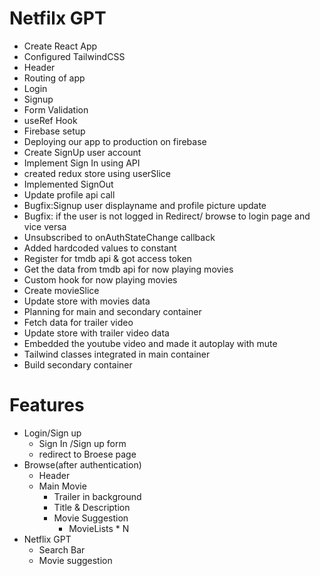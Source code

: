 # Netfilx GPT

- Create React App
- Configured TailwindCSS
- Header
- Routing of app
- Login
- Signup
- Form Validation
- useRef Hook
- Firebase setup
- Deploying our app to production on firebase
- Create SignUp user account
- Implement Sign In using API
- created redux store using userSlice
- Implemented SignOut
- Update profile api call
- Bugfix:Signup user displayname and profile picture update
- Bugfix: if the user is not logged in Redirect/ browse to login page and vice versa
- Unsubscribed to onAuthStateChange callback
- Added hardcoded values to constant
- Register for tmdb api & got access token
- Get the data from tmdb api for now playing movies
- Custom hook for now playing movies
- Create movieSlice
- Update store with movies data
- Planning for main and secondary container
- Fetch data for trailer video
- Update store with trailer video data
- Embedded the youtube video and made it autoplay with mute
- Tailwind classes integrated in main container
- Build secondary container

# Features

- Login/Sign up
  - Sign In /Sign up form
  - redirect to Broese page
- Browse(after authentication)
  - Header
  - Main Movie
    - Trailer in background
    - Title & Description
    - Movie Suggestion
      - MovieLists * N
- Netflix GPT
  - Search Bar
  - Movie suggestion
